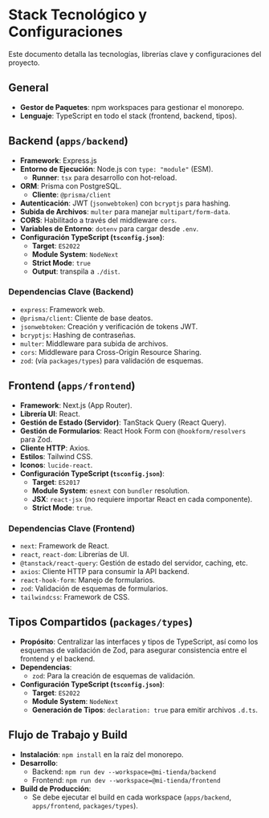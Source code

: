 # Stack Tecnológico y Configuraciones

Este documento detalla las tecnologías, librerías clave y configuraciones del proyecto.

## General

- **Gestor de Paquetes**: npm workspaces para gestionar el monorepo.
- **Lenguaje**: TypeScript en todo el stack (frontend, backend, tipos).

## Backend (`apps/backend`)

- **Framework**: Express.js
- **Entorno de Ejecución**: Node.js con `type: "module"` (ESM).
  - **Runner**: `tsx` para desarrollo con hot-reload.
- **ORM**: Prisma con PostgreSQL.
  - **Cliente**: `@prisma/client`
- **Autenticación**: JWT (`jsonwebtoken`) con `bcryptjs` para hashing.
- **Subida de Archivos**: `multer` para manejar `multipart/form-data`.
- **CORS**: Habilitado a través del middleware `cors`.
- **Variables de Entorno**: `dotenv` para cargar desde `.env`.
- **Configuración TypeScript (`tsconfig.json`)**:
  - **Target**: `ES2022`
  - **Module System**: `NodeNext`
  - **Strict Mode**: `true`
  - **Output**: transpila a `./dist`.

### Dependencias Clave (Backend)

- `express`: Framework web.
- `@prisma/client`: Cliente de base deatos.
- `jsonwebtoken`: Creación y verificación de tokens JWT.
- `bcryptjs`: Hashing de contraseñas.
- `multer`: Middleware para subida de archivos.
- `cors`: Middleware para Cross-Origin Resource Sharing.
- `zod`: (vía `packages/types`) para validación de esquemas.

## Frontend (`apps/frontend`)

- **Framework**: Next.js (App Router).
- **Librería UI**: React.
- **Gestión de Estado (Servidor)**: TanStack Query (React Query).
- **Gestión de Formularios**: React Hook Form con `@hookform/resolvers` para Zod.
- **Cliente HTTP**: Axios.
- **Estilos**: Tailwind CSS.
- **Iconos**: `lucide-react`.
- **Configuración TypeScript (`tsconfig.json`)**:
  - **Target**: `ES2017`
  - **Module System**: `esnext` con `bundler` resolution.
  - **JSX**: `react-jsx` (no requiere importar React en cada componente).
  - **Strict Mode**: `true`.

### Dependencias Clave (Frontend)

- `next`: Framework de React.
- `react`, `react-dom`: Librerías de UI.
- `@tanstack/react-query`: Gestión de estado del servidor, caching, etc.
- `axios`: Cliente HTTP para consumir la API backend.
- `react-hook-form`: Manejo de formularios.
- `zod`: Validación de esquemas de formularios.
- `tailwindcss`: Framework de CSS.

## Tipos Compartidos (`packages/types`)

- **Propósito**: Centralizar las interfaces y tipos de TypeScript, así como los esquemas de validación de Zod, para asegurar consistencia entre el frontend y el backend.
- **Dependencias**:
  - `zod`: Para la creación de esquemas de validación.
- **Configuración TypeScript (`tsconfig.json`)**:
  - **Target**: `ES2022`
  - **Module System**: `NodeNext`
  - **Generación de Tipos**: `declaration: true` para emitir archivos `.d.ts`.

## Flujo de Trabajo y Build

- **Instalación**: `npm install` en la raíz del monorepo.
- **Desarrollo**:
  - Backend: `npm run dev --workspace=@mi-tienda/backend`
  - Frontend: `npm run dev --workspace=@mi-tienda/frontend`
- **Build de Producción**:
  - Se debe ejecutar el build en cada workspace (`apps/backend`, `apps/frontend`, `packages/types`).